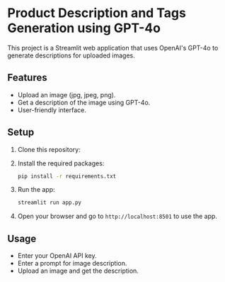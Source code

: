 # Product Description and Tags Generation using GPT-4o

This project is a Streamlit web application that uses OpenAI's GPT-4o to generate descriptions for uploaded images.

## Features

- Upload an image (jpg, jpeg, png).
- Get a description of the image using GPT-4o.
- User-friendly interface.

## Setup

1. Clone this repository:
  

2. Install the required packages:
    ```bash
    pip install -r requirements.txt
    ```

3. Run the app:
    ```bash
    streamlit run app.py
    ```

4. Open your browser and go to `http://localhost:8501` to use the app.

## Usage

- Enter your OpenAI API key.
- Enter a prompt for image description.
- Upload an image and get the description.


